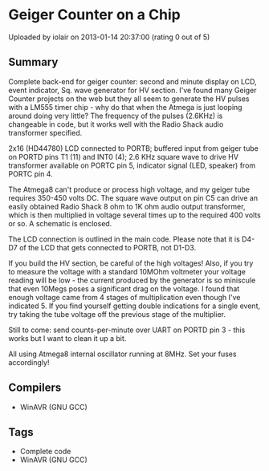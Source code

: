 # Geiger Counter on a Chip

Uploaded by iolair on 2013-01-14 20:37:00 (rating 0 out of 5)

## Summary

Complete back-end for geiger counter: second and minute display on LCD, event indicator, Sq. wave generator for HV section. I've found many Geiger Counter projects on the web but they all seem to generate the HV pulses with a LM555 timer chip - why do that when the Atmega is just looping around doing very little? The frequency of the pulses (2.6KHz) is changeable in code, but it works well with the Radio Shack audio transformer specified.


2x16 (HD44780) LCD connected to PORTB; buffered input from geiger tube on PORTD pins T1 (11) and INT0 (4); 2.6 KHz square wave to drive HV transformer available on PORTC pin 5, indicator signal (LED, speaker) from PORTC pin 4.


The Atmega8 can't produce or process high voltage, and my geiger tube requires 350-450 volts DC. The square wave output on pin C5 can drive an easily obtained Radio Shack 8 ohm to 1K ohm audio output transformer, which is then multiplied in voltage several times up to the required 400 volts or so. A schematic is enclosed.


The LCD connection is outlined in the main code. Please note that it is D4-D7 of the LCD that gets connected to PORTB, not D1-D3.


If you build the HV section, be careful of the high voltages! Also, if you try to measure the voltage with a standard 10MOhm voltmeter your voltage reading will be low - the current produced by the generator is so miniscule that even 10Megs poses a significant drag on the voltage. I found that enough voltage came from 4 stages of multiplication even though I've indicated 5. If you find yourself getting double indications for a single event, try taking the tube voltage off the previous stage of the multiplier.


Still to come: send counts-per-minute over UART on PORTD pin 3 - this works but I want to clean it up a bit.


All using Atmega8 internal oscillator running at 8MHz. Set your fuses accordingly!

## Compilers

- WinAVR (GNU GCC)

## Tags

- Complete code
- WinAVR (GNU GCC)
